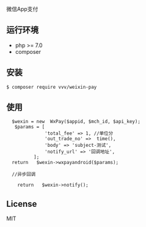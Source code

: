 

微信App支付
## 运行环境

- php >= 7.0
- composer

## 安装

```Shell
$ composer require vvv/weixin-pay
```
## 使用
```
  $wexin = new  WxPay($appid, $mch_id, $api_key);
   $params = [
              'total_fee' => 1, //单位分
              'out_trade_no' =>  time(),
              'body' => 'subject-测试',
              'notify_url' => '回调地址',
          ];
  return   $wexin->wxpayandroid($params);
  
  //异步回调
  
    return   $wexin->notify();

```

## License

MIT
